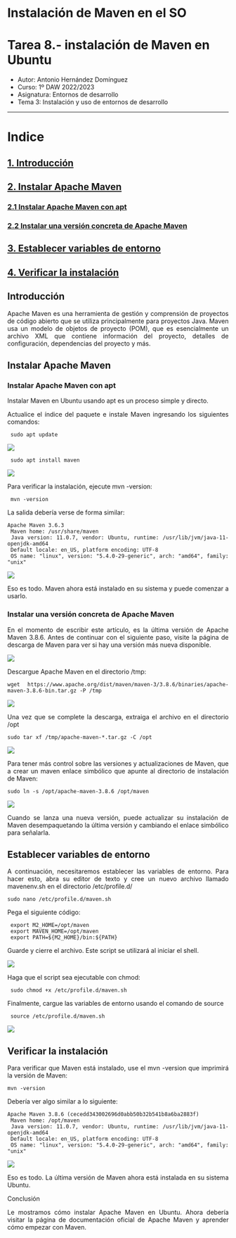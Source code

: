 # Instalación de Maven en el SO

# Tarea 8.- instalación de Maven en Ubuntu

* Autor: Antonio Hernández Domínguez
* Curso: 1º DAW 2022/2023
* Asignatura: Entornos de desarrollo
* Tema 3: Instalación y uso de entornos de desarrollo

***

<div align="justify">

# Indice

## [1. Introducción](#id0)
## [2. Instalar Apache Maven](#id1)
### [2.1 Instalar Apache Maven con apt](#id2)
### [2.2 Instalar una versión concreta de Apache Maven](#id3)
## [3. Establecer variables de entorno](#id4)
## [4. Verificar la instalación](#id5)

## Introducción <a name="id0"></a>

 Apache Maven es una herramienta de gestión y comprensión de proyectos de código abierto que se utiliza principalmente para proyectos Java. Maven usa un modelo de objetos de proyecto (POM), que es esencialmente un archivo XML que contiene información del proyecto, detalles de configuración, dependencias del proyecto y más.

## Instalar Apache Maven <a name="id1"></a>

### Instalar Apache Maven con apt <a name="id2"></a>

 Instalar Maven en Ubuntu usando apt es un proceso simple y directo.

 Actualice el índice del paquete e instale Maven ingresando los siguientes comandos:

```
 sudo apt update
```

<img src=".files/00.png">

```
 sudo apt install maven
```

<img src=".files/01.png">


 Para verificar la instalación, ejecute mvn -version:

```
 mvn -version
```

 La salida debería verse de forma similar:

```
Apache Maven 3.6.3
 Maven home: /usr/share/maven
 Java version: 11.0.7, vendor: Ubuntu, runtime: /usr/lib/jvm/java-11-openjdk-amd64
 Default locale: en_US, platform encoding: UTF-8
 OS name: "linux", version: "5.4.0-29-generic", arch: "amd64", family: "unix"
```
<img src=".files/03.png">

 Eso es todo. Maven ahora está instalado en su sistema y puede comenzar a usarlo.


### Instalar una versión concreta de Apache Maven <a name="id3"></a>

 En el momento de escribir este artículo, es la última versión de Apache Maven 3.8.6. Antes de continuar con el siguiente paso, visite la página de descarga de Maven para ver si hay una versión más nueva disponible.

 <img src=".files/04.png">

 Descargue Apache Maven en el directorio /tmp:

```
wget https://www.apache.org/dist/maven/maven-3/3.8.6/binaries/apache-maven-3.8.6-bin.tar.gz -P /tmp
```

<img src=".files/05.png">

 Una vez que se complete la descarga, extraiga el archivo en el directorio /opt

```
sudo tar xf /tmp/apache-maven-*.tar.gz -C /opt
```

<img src=".files/06.png">

 Para tener más control sobre las versiones y actualizaciones de Maven, que a crear un maven enlace simbólico que apunte al directorio de instalación de Maven:

```
sudo ln -s /opt/apache-maven-3.8.6 /opt/maven
```

<img src=".files/07.png">

 Cuando se lanza una nueva versión, puede actualizar su instalación de Maven desempaquetando la última versión y cambiando el enlace simbólico para señalarla.


## Establecer variables de entorno <a name="id4"></a>

 A continuación, necesitaremos establecer las variables de entorno. Para hacer esto, abra su editor de texto y cree un nuevo archivo llamado mavenenv.sh en el directorio /etc/profile.d/

```
sudo nano /etc/profile.d/maven.sh
```

Pega el siguiente código:

```
 export M2_HOME=/opt/maven
 export MAVEN_HOME=/opt/maven
 export PATH=${M2_HOME}/bin:${PATH}
```

 Guarde y cierre el archivo. Este script se utilizará al iniciar el shell.

 <img src=".files/08.png">

 Haga que el script sea ejecutable con chmod:

```
 sudo chmod +x /etc/profile.d/maven.sh
```
 Finalmente, cargue las variables de entorno usando el comando de source
```
 source /etc/profile.d/maven.sh
```

<img src=".files/09.png">

## Verificar la instalación <a name="id5"></a>

Para verificar que Maven está instalado, use el mvn -version que imprimirá la versión de Maven:

```
mvn -version
```

Debería ver algo similar a lo siguiente:

```
Apache Maven 3.8.6 (cecedd343002696d0abb50b32b541b8a6ba2883f)
 Maven home: /opt/maven
 Java version: 11.0.7, vendor: Ubuntu, runtime: /usr/lib/jvm/java-11-openjdk-amd64
 Default locale: en_US, platform encoding: UTF-8
 OS name: "linux", version: "5.4.0-29-generic", arch: "amd64", family: "unix"
```

<img src=".files/10.png">

Eso es todo. La última versión de Maven ahora está instalada en su sistema Ubuntu.

Conclusión

Le mostramos cómo instalar Apache Maven en Ubuntu. Ahora debería visitar la página de documentación oficial de Apache Maven y aprender cómo empezar con Maven.